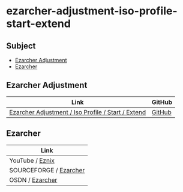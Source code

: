 

# ezarcher-adjustment-iso-profile-start-extend



## Subject

* [Ezarcher Adjustment](#ezarcher-adjustment)
* [Ezarcher](#ezarcher)




## Ezarcher Adjustment

| Link | GitHub |
| --- | --- |
| [Ezarcher Adjustment / Iso Profile / Start / Extend](https://samwhelp.github.io/ezarcher-adjustment-iso-profile-start-extend/) | [GitHub](https://github.com/samwhelp/ezarcher-adjustment-iso-profile-start-extend) |




## Ezarcher

| Link |
| --- |
| YouTube / [Eznix](https://www.youtube.com/c/eznix/videos) |
| SOURCEFORGE / [Ezarcher](https://sourceforge.net/projects/ezarch/files/) |
| OSDN / [Ezarcher](https://osdn.net/projects/ezarch/releases/) |
